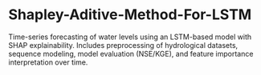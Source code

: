# Shapley-Aditive-Method-For-LSTM
Time-series forecasting of water levels using an LSTM-based model with SHAP explainability. Includes preprocessing of hydrological datasets, sequence modeling, model evaluation (NSE/KGE), and feature importance interpretation over time.
